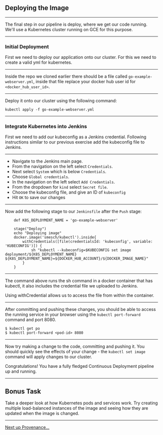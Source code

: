 ## Deploying the Image

---

The final step in our pipeline is deploy, where we get our code running. We'll
use a Kubernetes cluster running on GCE for this purpose.

---

### Initial Deployment

First we need to deploy our application onto our cluster. For this we need to 
create a valid yml for kubernetes.

---

Inside the repo we cloned earlier there should be a file called `go-example-webserver.yml`, 
inside that file replace your docker hub user id for `<docker_hub_user_id>`.

---

Deploy it onto our cluster using the following command: 

```
kubectl apply -f go-example-webserver.yml
```

---

### Integrate Kubernetes into Jenkins

First we need to add our kubeconfig as a Jenkins credential. Following
instructions similar to our previous exercise add the kubeconfig file to Jenkins.

---

* Navigate to the Jenkins main page.
* From the navigation on the left select `Credentials`.
* Next select `System` which is below `Credentials`.
* Choose `Global credentials`.
* In the navigation on the left select `Add Credentials`.
* From the dropdown for `kind` select `Secret file`.
* Choose the kubeconfig file, and give an ID of `kubeconfig`
* Hit `OK` to save our changes

---

Now add the following stage to our `Jenkinsfile` after the `Push` stage:

```
    def K8S_DEPLOYMENT_NAME = 'go-example-webserver'

    stage("Deploy") 
    echo "Deploying image"
    docker.image('smesch/kubectl').inside{
        withCredentials([file(credentialsId: 'kubeconfig', variable: 'KUBECONFIG')]) {
            sh "kubectl --kubeconfig=$KUBECONFIG set image deployment/${K8S_DEPLOYMENT_NAME} ${K8S_DEPLOYMENT_NAME}=${DOCKER_HUB_ACCOUNT}/${DOCKER_IMAGE_NAME}"
        }
    }
```

---

The command above runs the sh command in a docker container that has kubectl,
it also includes the credential file we uploaded to Jenkins. 

Using withCredential allows us to access the file from within the container.

---

After committing and pushing these changes, you should be able to access the
running service in your browser using the `kubectl port-forward` command and port 8080.

```
$ kubectl get po
$ kubectl port-forward <pod-id> 8080
```

---

Now try making a change to the code, committing and pushing it. You should
quickly see the effects of your change - the `kubectl set image` command will
apply changes to our cluster.

Congratulations! You have a fully fledged Continuous Deployment pipeline up and
running.

---

## Bonus Task

Take a deeper look at how Kubernetes pods and services work. Try creating
multiple load-balanced instances of the image and seeing how they are updated
when the image is changed.

---

[Next up Provenance...](./05_provenance.md)

